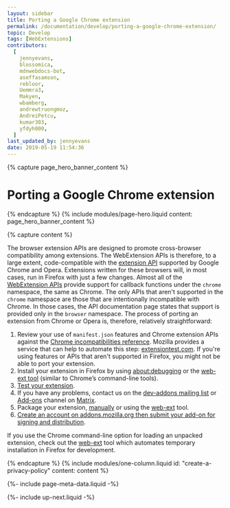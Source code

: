 ```yaml
---
layout: sidebar
title: Porting a Google Chrome extension
permalink: /documentation/develop/porting-a-google-chrome-extension/
topic: Develop
tags: [WebExtensions]
contributors:
  [
    jennyevans,
    blossomica,
    mdnwebdocs-bot,
    aseffasamson,
    rebloor,
    Uemmra3,
    Makyen,
    wbamberg,
    andrewtruongmoz,
    AndreiPetcu,
    kumar303,
    yfdyh000,
  ]
last_updated_by: jennyevans
date: 2019-05-19 11:54:36
---
```


<!-- Page Hero Banner -->

{% capture page_hero_banner_content %}

# Porting a Google Chrome extension

{% endcapture %}
{% include modules/page-hero.liquid
	content: page_hero_banner_content
%}

<!-- END: Page Hero Banner -->

<!-- Content with Table of Contents Module -->

{% capture content %}

The browser extension APIs are designed to promote cross-browser compatibility among extensions. The WebExtension APIs is therefore, to a large extent, code-compatible with the [extension API](https://developer.chrome.com/extensions) supported by Google Chrome and Opera. Extensions written for these browsers will, in most cases, run in Firefox with just a few changes. Almost all of the [WebExtension APIs](https://developer.mozilla.org/docs/Mozilla/Add-ons/WebExtensions/API) provide support for callback functions under the `chrome` namespace, the same as Chrome. The only APIs that aren't supported in the `chrome` namespace are those that are intentionally incompatible with Chrome. In those cases, the API documentation page states that support is provided only in the `browser` namespace. The process of porting an extension from Chrome or Opera is, therefore, relatively straightforward:

1. Review your use of `manifest.json` features and Chrome extension APIs against the [Chrome incompatibilities reference](https://developer.mozilla.org/Add-ons/WebExtensions/Chrome_incompatibilities). Mozilla provides a service that can help to automate this step: [extensiontest.com](https://www.extensiontest.com/). If you're using features or APIs that aren't supported in Firefox, you might not be able to port your extension.
2. Install your extension in Firefox by using [about:debugging](https://developer.mozilla.org/docs/Tools/about:debugging) or the [web-ext tool](/documentation/develop/getting-started-with-web-ext#testing-out-an-extension) (similar to Chrome’s command-line tools).
3. [Test your extension](/documentation/develop/debugging).
4. If you have any problems, contact us on the [dev-addons mailing list](https://mail.mozilla.org/listinfo/dev-addons) or [Add-ons](https://mzl.la/2u8ZGbg) channel on [Matrix](https://wiki.mozilla.org/Matrix).
5. Package your extension, [manually](/documentation/publish/package-your-extension) or using the [web-ext](/documentation/develop/getting-started-with-web-ext#packaging-your-extension) tool.
6. [Create an account on addons.mozilla.org then submit your add-on for signing and distribution](/documentation/publish/submitting-an-add-on).

If you use the Chrome command-line option for loading an unpacked extension, check out the [web-ext](/documentation/develop/getting-started-with-web-ext/) tool which automates temporary installation in Firefox for development.

{% endcapture %}
{% include modules/one-column.liquid
  id: "create-a-privacy-policy"
  content: content
%}

<!-- END: Single Column Body Module -->

<!-- Meta Data -->

{%- include page-meta-data.liquid -%}

<!-- END: Meta Data -->

<!-- Up Next -->

{%- include up-next.liquid -%}

<!-- END: Up Next -->
